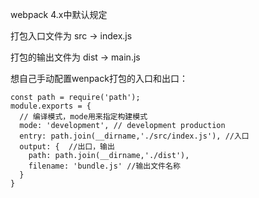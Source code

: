 webpack 4.x中默认规定

打包入口文件为 src -> index.js

打包的输出文件为 dist -> main.js

想自己手动配置wenpack打包的入口和出口：

```
const path = require('path');
module.exports = {
  // 编译模式，mode用来指定构建模式
  mode: 'development', // development production 
  entry: path.join(__dirname,'./src/index.js'), //入口
  output: {  //出口，输出
    path: path.join(__dirname,'./dist'),
    filename: 'bundle.js' //输出文件名称
  }
}
```

